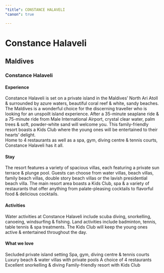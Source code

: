 ```yaml
---
"title": CONSTANCE HALAVELI
"canon": true

---
```


# Constance Halaveli
## Maldives
### Constance Halaveli

#### Experience
Constance Halaveli is set on a private island in the Maldives’ North Ari Atoll &amp; surrounded by azure waters, beautiful coral reef &amp; white, sandy beaches.
The Maldives is a wonderful choice for the discerning traveller who is looking for an unspoilt island experience.  After a 35-minute seaplane ride &amp; a 75-minute ride from Male International Airport, crystal clear water, palm trees &amp; soft, powder-white sand will welcome you.
This family-friendly resort boasts a Kids Club where the young ones will be entertained to their hearts’ delight.  
Home to 4 restaurants as well as a spa, gym, diving centre &amp; tennis courts, Constance Halaveli has it all.

#### Stay
The resort features a variety of spacious villas, each featuring a private sun terrace &amp; plunge pool.
Guests can choose from water villas, beach villas, family beach villas, double story beach villas or the lavish presidential beach villa.
The main resort area boasts a Kids Club, spa &amp; a variety of restaurants that offer anything from palate-pleasing cocktails to flavorful food &amp; delicious cocktails.

#### Activities
Water activities at Constance Halaveli include scuba diving, snorkelling, canoeing, windsurfing &amp; fishing.
Land activities include badminton, tennis, table tennis &amp; spa treatments.  The Kids Club will keep the young ones active &amp; entertained throughout the day.


#### What we love
Secluded private island setting
Spa, gym, diving centre &amp; tennis courts
Luxury beach &amp; water villas with private pools
A choice of 4 restaurants 
Excellent snorkelling &amp; diving
Family-friendly resort with Kids Club